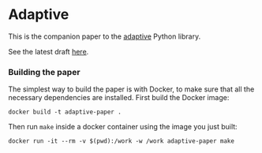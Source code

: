 # Adaptive

This is the companion paper to the [adaptive](https://adaptive.readthedocs.io/en/latest/) Python library.

See the latest draft [here](https://gitlab.kwant-project.org/qt/adaptive-paper/builds/artifacts/master/file/paper.pdf?job=make).

### Building the paper

The simplest way to build the paper is with Docker, to make sure that all the necessary dependencies are installed.
First build the Docker image:

```
docker build -t adaptive-paper .
```

Then run `make` inside a docker container using the image you just built:

```
docker run -it --rm -v $(pwd):/work -w /work adaptive-paper make
```

